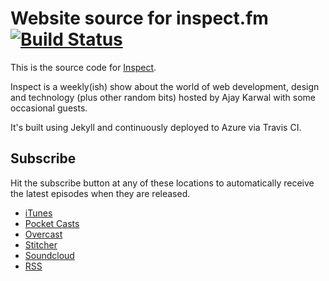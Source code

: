 # Website source for inspect.fm [![Build Status](https://travis-ci.org/ajaykarwal/inspect-fm.svg?branch=master)](https://travis-ci.org/ajaykarwal/inspect-fm)

This is the source code for [Inspect](http://www.inspect.fm).

Inspect is a weekly(ish) show about the world of web development, design and technology (plus other random bits) hosted by Ajay Karwal with some occasional guests.

It's built using Jekyll and continuously deployed to Azure via Travis CI.

## Subscribe

Hit the subscribe button at any of these locations to automatically receive the latest episodes when they are released.

- [iTunes](https://itunes.apple.com/gb/podcast/inspect/id1213377482)
- [Pocket Casts](http://pca.st/pmyU)
- [Overcast](https://overcast.fm/itunes1213377482/inspect)
- [Stitcher](http://www.stitcher.com/s?fid=133154&refid=stpr)
- [Soundcloud](http://soundcloud.com/inspectfm)
- [RSS](http://inspect.fm/feed.xml)
      





